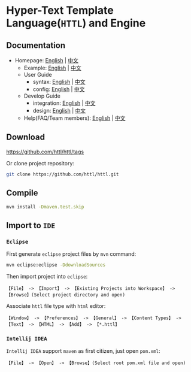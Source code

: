 Hyper-Text Template Language(`HTTL`) and Engine
================================================

Documentation
---------------------

- Homepage: [English](http://httl.github.io/en/) | [中文](http://httl.github.io/zh/)
    - Example: [English](http://httl.github.io/en/example.html) | [中文](http://httl.github.io/zh/example.html)
    - User Guide
        - syntax: [English](http://httl.github.io/en/syntax.html) | [中文](http://httl.github.io/zh/syntax.html)
        - config: [English](http://httl.github.io/en/config.html) | [中文](http://httl.github.io/zh/config.html)
    - Develop Guide
        - integration: [English](http://httl.github.io/en/integration.html) | [中文](http://httl.github.io/zh/integration.html)
        - design: [English](http://httl.github.io/en/design.html) | [中文](http://httl.github.io/zh/design.html)
    - Help(FAQ/Team members): [English](http://httl.github.io/en/help.html) | [中文](http://httl.github.io/zh/help.html)

Download
-------------------

https://github.com/httl/httl/tags

Or clone project repository:

```bash
git clone https://github.com/httl/httl.git
```

Compile
----------------------

```bash
mvn install -Dmaven.test.skip
```

Import to `IDE`
-----------------------

### `Eclipse`

First generate `eclipse` project files by `mvn` command:

```bash
mvn eclipse:eclipse -DdownloadSources
```

Then import project into `eclipse`:

```
【File】 -> 【Import】 -> 【Existing Projects into Workspace】 -> 【Browse】(Select project directory and open)
```

Associate `httl` file type with `html` editor:

```
【Window】 -> 【Preferences】 -> 【General】 -> 【Content Types】 -> 【Text】 -> 【HTML】 -> 【Add】 -> 【*.httl】
```

### `Intellij IDEA`

`Intellij IDEA` support `maven` as first citizen, just open `pom.xml`:

```
【File】 -> 【Open】 -> 【Browse】(Select root pom.xml file and open)
```
